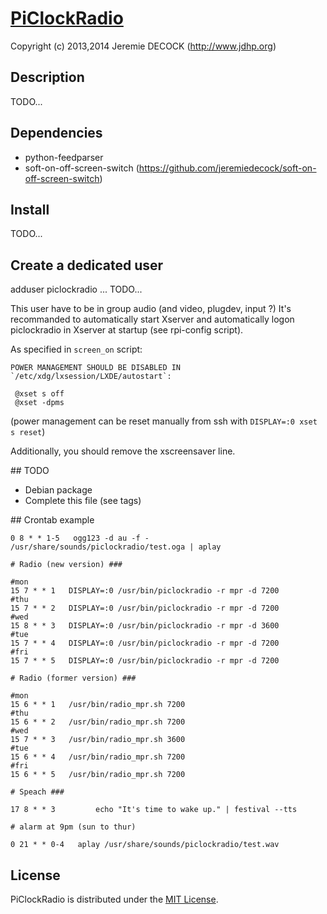 # [PiClockRadio](http://www.jdhp.org/projects_en.html)

Copyright (c) 2013,2014 Jeremie DECOCK (http://www.jdhp.org)

## Description

TODO...

## Dependencies

- python-feedparser
- soft-on-off-screen-switch (https://github.com/jeremiedecock/soft-on-off-screen-switch)

## Install

TODO...

## Create a dedicated user

adduser piclockradio ... TODO...

This user have to be in group audio (and video, plugdev, input ?)
It's recommanded to automatically start Xserver and automatically logon
piclockradio in Xserver at startup (see rpi-config script). <TODO>

As specified in `screen_on` script:

    POWER MANAGEMENT SHOULD BE DISABLED IN `/etc/xdg/lxsession/LXDE/autostart`:

```
 @xset s off
 @xset -dpms
```

(power management can be reset manually from ssh with `DISPLAY=:0 xset s reset`)

Additionally, you should remove the xscreensaver line.

## TODO

- Debian package
- Complete this file (see <TODO> tags)

## Crontab example

```
0 8 * * 1-5   ogg123 -d au -f - /usr/share/sounds/piclockradio/test.oga | aplay

# Radio (new version) ###

#mon
15 7 * * 1   DISPLAY=:0 /usr/bin/piclockradio -r mpr -d 7200
#thu
15 7 * * 2   DISPLAY=:0 /usr/bin/piclockradio -r mpr -d 7200
#wed
15 8 * * 3   DISPLAY=:0 /usr/bin/piclockradio -r mpr -d 3600
#tue
15 7 * * 4   DISPLAY=:0 /usr/bin/piclockradio -r mpr -d 7200
#fri
15 7 * * 5   DISPLAY=:0 /usr/bin/piclockradio -r mpr -d 7200

# Radio (former version) ###

#mon
15 6 * * 1   /usr/bin/radio_mpr.sh 7200
#thu
15 6 * * 2   /usr/bin/radio_mpr.sh 7200
#wed
15 7 * * 3   /usr/bin/radio_mpr.sh 3600
#tue
15 6 * * 4   /usr/bin/radio_mpr.sh 7200
#fri
15 6 * * 5   /usr/bin/radio_mpr.sh 7200

# Speach ###

17 8 * * 3         echo "It's time to wake up." | festival --tts

# alarm at 9pm (sun to thur)

0 21 * * 0-4   aplay /usr/share/sounds/piclockradio/test.wav
```

## License

PiClockRadio is distributed under the [MIT License](http://opensource.org/licenses/MIT).

